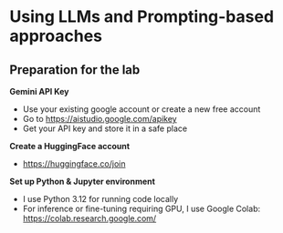 # Using LLMs and Prompting-based approaches

## Preparation for the lab

**Gemini API Key**
* Use your existing google account or create a new free account
* Go to https://aistudio.google.com/apikey
* Get your API key and store it in a safe place

**Create a HuggingFace account**
* https://huggingface.co/join

**Set up Python & Jupyter environment**
* I use Python 3.12 for running code locally
* For inference or fine-tuning requiring GPU, I use Google Colab: https://colab.research.google.com/

